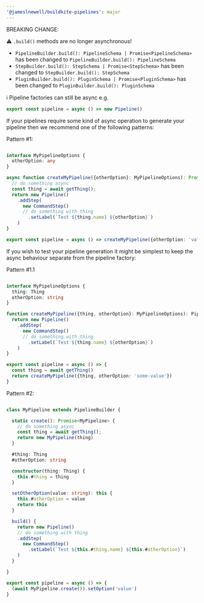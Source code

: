 ```yaml
---
'@jameslnewell/buildkite-pipelines': major
---
```


BREAKING CHANGE:

⚠️ `.build()` methods are no longer asynchronous!

- `PipelineBuilder.build(): PipelineSchema | Promise<PipelineSchema>` has been changed to `PipelineBuilder.build(): PipelineSchema`
- `StepBuilder.build(): StepSchema | Promise<StepSchema>` has been changed to `StepBuilder.build(): StepSchema`
- `PluginBuilder.build(): PluginSchema | Promise<PluginSchema>` has been changed to `PluginBuilder.build(): PluginSchema`

ℹ️ Pipeline factories can still be async e.g. 

```ts
export const pipeline = async () => new Pipeline()
```

If your pipelines require some kind of async operation to generate your pipeline then we recommend one of the following patterns:

Pattern #1:
```ts

interface MyPipelineOptions {
  otherOption: any
}

async function createMyPipeline({otherOption}: MyPipelineOptions): Promise<Pipeline> {
  // do something async
  const thing = await getThing();
  return new Pipeline()
    .addStep(
      new CommandStep()
      // do something with thing
        .setLabel(`Test ${thing.name} ${otherOption}`)
    )
}

export const pipeline = async () => createMyPipeline({otherOption: 'value'})
```

If you wish to test your pipeline generation it might be simplest to keep the async behaviour separate from the pipeline factory:

Pattern #1.1

```ts

interface MyPipelineOptions {
  thing: Thing
  otherOption: string
}

function createMyPipeline({thing, otherOption}: MyPipelineOptions): Pipeline {
  return new Pipeline()
    .addStep(
      new CommandStep()
      // do something with thing
        .setLabel(`Test ${thing.name} ${otherOption}`)
    )
}

export const pipeline = async () => {
  const thing = await getThing()
  return createMyPipeline({thing, otherOption: 'some-value'})
}

```

Pattern #2:
```ts

class MyPipeline extends PipelineBuilder {

  static create(): Promise<MyPipeline> {
    // do something async
    const thing = await getThing();
    return new MyPipeline(thing)
  }

  #thing: Thing
  #otherOption: string

  constructor(thing: Thing) {
    this.#thing = thing
  }

  setOtherOption(value: string): this {
    this.#otherOption = value
    return this
  }

  build() {
    return new Pipeline()
    // do something with thing
    .addStep(
      new CommandStep()
        .setLabel(`Test ${this.#thing.name} ${this.#otherOption}`)
    )
  }

}

export const pipeline = async () => {
  (await MyPipeline.create()).setOption('value')
}

```
